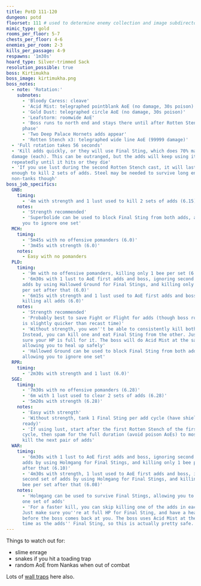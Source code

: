 ```yaml
---
title: PotD 111-120
dungeon: potd
floorset: 111 # used to determine enemy collection and image subdirectory
mimic_type: gold
rooms_per_floor: 5-7
chests_per_floor: 4-6
enemies_per_room: 2-3
kills_per_passage: 4-9
respawns: '1m30s'
hoard_type: Silver-trimmed Sack
resolution_possible: true
boss: Kirtimukha
boss_image: kirtimukha.png
boss_notes:
  - note: 'Rotation:'
    subnotes:
      - 'Bloody Caress: cleave'
      - 'Acid Mist: telegraphed pointblank AoE (no damage, 30s poison)'
      - 'Gold Dust: telegraphed circle AoE (no damage, 30s poison)'
      - 'Leafstorm: roomwide AoE'
      - 'Boss runs to north end and stays there until after Rotten Stench
      phase'
      - 'Two Deep Palace Hornets adds appear'
      - 'Rotten Stench x3: telegraphed wide line AoE (99999 damage)'
  - 'Full rotation takes 56 seconds'
  - 'Kill adds quickly, or they will use Final Sting, which does 70% max HP
  damage (each). This can be outranged, but the adds will keep using it
  repeatedly until it hits or they die'
  - 'If you use lust during the second Rotten Stench cast, it will last long
  enough to kill 2 sets of adds. Steel may be needed to survive long enough on
  non-tanks though'
boss_job_specifics:
  GNB:
    timing:
      - '4m with strength and 1 lust used to kill 2 sets of adds (6.15)'
    notes:
      - 'Strength recommended'
      - 'Superbolide can be used to block Final Sting from both adds, allowing
      you to ignore one set'
  MCH:
    timing:
      - '5m45s with no offensive pomanders (6.0)'
      - '3m45s with strength (6.0)'
    notes:
      - Easy with no pomanders
  PLD:
    timing:
      - '9m with no offensive pomanders, killing only 1 bee per set (6.0)'
      - '6m30s with 1 lust to AoE first adds and boss, ignoring second set of
      adds by using Hallowed Ground for Final Stings, and killing only 1 bee
      per set after that (6.0)'
      - '6m15s with strength and 1 lust used to AoE first adds and boss, and
      killing all adds (6.0)'
    notes:
      - 'Strength recommended'
      - 'Probably best to save Fight or Flight for adds (though boss rotation
      is slightly quicker than recast time)'
      - 'Without strength, you won''t be able to consistently kill both adds.
      Instead, you can kill one and eat Final Sting from the other. Just make
      sure your HP is full for it. The boss will do Acid Mist at the same time,
      allowing you to heal up safely'
      - 'Hallowed Ground can be used to block Final Sting from both adds,
      allowing you to ignore one set'
  RPR:
    timing:
      - '2m30s with strength and 1 lust (6.0)'
  SGE:
    timing:
      - '7m30s with no offensive pomanders (6.28)'
      - '6m with 1 lust used to clear 2 sets of adds (6.28)'
      - '5m20s with strength (6.28)'
    notes:
      - 'Easy with strength'
      - 'Without strength, tank 1 Final Sting per add cycle (have shield/heal
      ready)'
      - 'If using lust, start after the first Rotten Stench of the first
      cycle, then spam for the full duration (avoid poison AoEs) to mostly
      kill the next pair of adds'
  WAR:
    timing:
      - '6m30s with 1 lust to AoE first adds and boss, ignoring second set of
      adds by using Holmgang for Final Stings, and killing only 1 bee per set
      after that (6.10)'
      - '4m30s with strength, 1 lust used to AoE first adds and boss, ignoring
      second set of adds by using Holmgang for Final Stings, and killing only 1
      bee per set after that (6.08)'
    notes:
      - 'Holmgang can be used to survive Final Stings, allowing you to ignore
      one set of adds'
      - 'For a faster kill, you can skip killing one of the adds in each set.
      Just make sure you''re at full HP for Final Sting, and have a heal ready
      before the boss comes back at you. The boss uses Acid Mist at the same
      time as the adds'' Final Sting, so this is actually pretty safe.'
---
```


Things to watch out for:

* slime enrage
* snakes if you hit a toading trap
* random AoE from Nankas when out of combat

Lots of [wall traps](/wall_traps.html#potd-111-129) here also.

